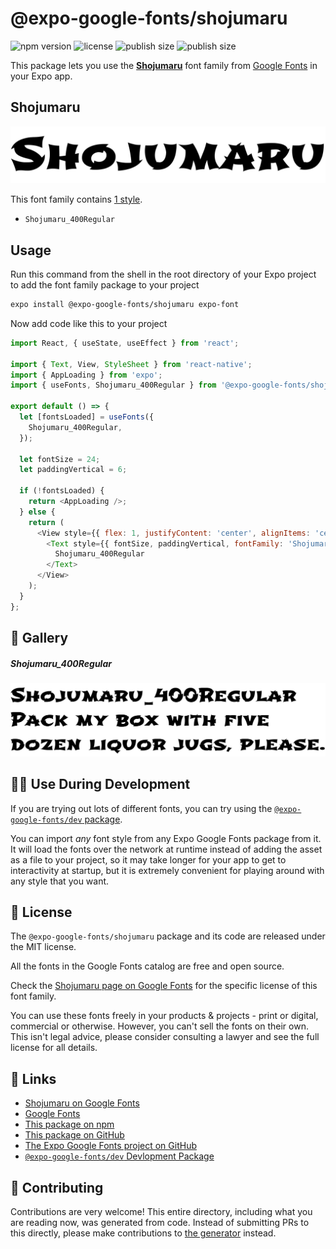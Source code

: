 # @expo-google-fonts/shojumaru

![npm version](https://flat.badgen.net/npm/v/@expo-google-fonts/shojumaru)
![license](https://flat.badgen.net/github/license/expo/google-fonts)
![publish size](https://flat.badgen.net/packagephobia/install/@expo-google-fonts/shojumaru)
![publish size](https://flat.badgen.net/packagephobia/publish/@expo-google-fonts/shojumaru)

This package lets you use the [**Shojumaru**](https://fonts.google.com/specimen/Shojumaru) font family from [Google Fonts](https://fonts.google.com/) in your Expo app.

## Shojumaru

![Shojumaru](./font-family.png)

This font family contains [1 style](#-gallery).

- `Shojumaru_400Regular`

## Usage

Run this command from the shell in the root directory of your Expo project to add the font family package to your project
```sh
expo install @expo-google-fonts/shojumaru expo-font
```

Now add code like this to your project
```js
import React, { useState, useEffect } from 'react';

import { Text, View, StyleSheet } from 'react-native';
import { AppLoading } from 'expo';
import { useFonts, Shojumaru_400Regular } from '@expo-google-fonts/shojumaru';

export default () => {
  let [fontsLoaded] = useFonts({
    Shojumaru_400Regular,
  });

  let fontSize = 24;
  let paddingVertical = 6;

  if (!fontsLoaded) {
    return <AppLoading />;
  } else {
    return (
      <View style={{ flex: 1, justifyContent: 'center', alignItems: 'center' }}>
        <Text style={{ fontSize, paddingVertical, fontFamily: 'Shojumaru_400Regular' }}>
          Shojumaru_400Regular
        </Text>
      </View>
    );
  }
};

```

## 🔡 Gallery

##### Shojumaru_400Regular
![Shojumaru_400Regular](./Shojumaru_400Regular.ttf.png)


## 👩‍💻 Use During Development

If you are trying out lots of different fonts, you can try using the [`@expo-google-fonts/dev` package](https://github.com/expo/google-fonts/tree/master/font-packages/dev#readme).

You can import *any* font style from any Expo Google Fonts package from it. It will load the fonts
over the network at runtime instead of adding the asset as a file to your project, so it may take longer
for your app to get to interactivity at startup, but it is extremely convenient
for playing around with any style that you want.

## 📖 License

The `@expo-google-fonts/shojumaru` package and its code are released under the MIT license.

All the fonts in the Google Fonts catalog are free and open source.

Check the [Shojumaru page on Google Fonts](https://fonts.google.com/specimen/Shojumaru) for the specific license of this font family.

You can use these fonts freely in your products & projects - print or digital, commercial or otherwise. However, you can't sell the fonts on their own. This isn't legal advice, please consider consulting a lawyer and see the full license for all details.

## 🔗 Links

- [Shojumaru on Google Fonts](https://fonts.google.com/specimen/Shojumaru)
- [Google Fonts](https://fonts.google.com/)
- [This package on npm](https://www.npmjs.com/package/@expo-google-fonts/shojumaru)
- [This package on GitHub](https://github.com/expo/google-fonts/tree/master/font-packages/shojumaru)
- [The Expo Google Fonts project on GitHub](https://github.com/expo/google-fonts)
- [`@expo-google-fonts/dev` Devlopment Package](https://github.com/expo/google-fonts/tree/master/font-packages/dev)

## 🤝 Contributing

Contributions are very welcome! This entire directory, including what you are reading now, was generated from code. Instead of submitting PRs to this directly, please make contributions to [the generator](https://github.com/expo/google-fonts/tree/master/packages/generator) instead.
